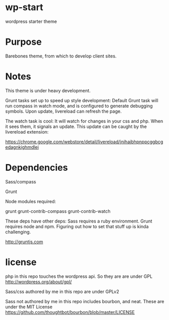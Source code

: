 wp-start
========

wordpress starter theme

Purpose
=======

Barebones theme, from which to develop client sites.

Notes
=======

This theme is under heavy development.

Grunt tasks set up to speed up style development:
Default Grunt task will run compass in watch mode, and is configured
to generate debugging symbols. Upon update, livereload can refresh the
page.



The watch task is cool: It will watch for changes in your css and php.
When it sees them, it signals an update. This update can be caught by
the livereload extension:

https://chrome.google.com/webstore/detail/livereload/jnihajbhpnppcggbcgedagnkighmdlei

Dependencies
============

Sass/compass

Grunt

Node modules required:

grunt
grunt-contrib-compass
grunt-contrib-watch

These deps have other deps: 
Sass requires a ruby environment. 
Grunt requires node and npm.
Figuring out how to set that stuff up is kinda challenging.

http://gruntjs.com

license
========

php in this repo touches the wordpress api. 
So they are are under GPL
http://wordpress.org/about/gpl/

Sass/css authored by me in this repo are under GPLv2

Sass not authored by me in this repo includes bourbon, and neat.
These are under the MIT License
https://github.com/thoughtbot/bourbon/blob/master/LICENSE
